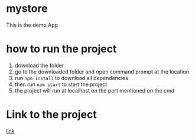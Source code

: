 # mystore
This is the demo App

# how to run the project
1. download the folder
2. go to the downloaded folder and open command prompt at the location
3. run ` npm install ` to download all dependencies 
4. then run `npm start` to start the project
5. the project will run at localhost on the port mentioned on the cmd

# Link to the project
[link](https://krikal-store.herokuapp.com/)

